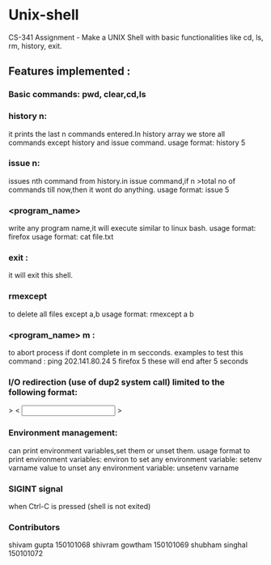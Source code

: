 # Unix-shell
CS-341 Assignment - Make a UNIX Shell with basic functionalities like cd, ls, rm, history, exit.

## Features implemented :

### Basic commands: pwd, clear,cd,ls

### history n:
it prints the last n commands entered.In history array we store all commands except history and issue command.
usage format: history 5

### issue n:
issues nth command from history.in issue command,if n >total no of commands till now,then it wont do anything.
usage format: issue 5

### <program_name>
write any program name,it will execute similar to linux bash.
usage format: firefox
usage format: cat file.txt

### exit :
it will exit this shell.

### rmexcept
to delete all files except a,b 
usage format: rmexcept a b

### <program_name> m :
to abort process if dont complete in m secconds.
examples to test this command :  ping 202.141.80.24 5
								 firefox 5
these will end after 5 seconds

### I/O redirection (use of dup2 system call) limited to the following format:
<cmd> <args> > <output>
<cmd> <args> < <input> > <output>

### Environment management:
can print environment variables,set them or unset them.
usage format to print environment variables: environ
to set any environment variable: setenv varname value
to unset any environment variable: unsetenv varname

### SIGINT signal
when Ctrl-C is pressed (shell is not exited)


### Contributors
shivam gupta 150101068
shivram gowtham 150101069
shubham singhal 150101072
